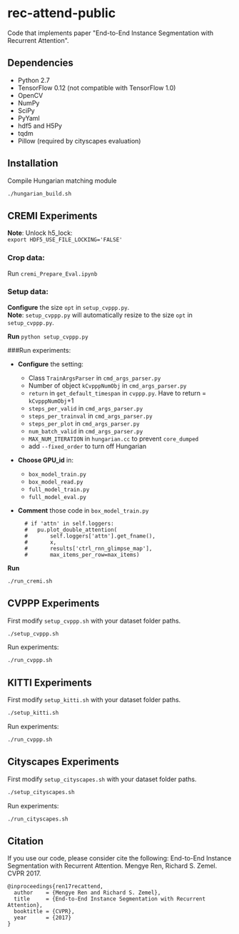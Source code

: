 # rec-attend-public
Code that implements paper "End-to-End Instance Segmentation with Recurrent Attention".

## Dependencies
* Python 2.7
* TensorFlow 0.12 (not compatible with TensorFlow 1.0)
* OpenCV
* NumPy
* SciPy
* PyYaml
* hdf5 and H5Py
* tqdm
* Pillow (required by cityscapes evaluation)

## Installation
Compile Hungarian matching module
```bash
./hungarian_build.sh
```

## CREMI Experiments
**Note**: Unlock h5_lock:  
`export HDF5_USE_FILE_LOCKING='FALSE'`

### Crop data:  
Run `cremi_Prepare_Eval.ipynb`
### Setup data:
**Configure** the size `opt` in `setup_cvppp.py`.  
**Note**: `setup_cvppp.py` will automatically resize to the size `opt` in `setup_cvppp.py`.    
  
**Run** `python setup_cvppp.py`  


###Run experiments:
+ **Configure** the setting:  
    + Class `TrainArgsParser` in `cmd_args_parser.py` 
    + Number of object `kCvpppNumObj` in `cmd_args_parser.py` 
    + `return` in `get_default_timespan` in `cvppp.py`. Have to return = `kCvpppNumObj`+1
    + `steps_per_valid` in `cmd_args_parser.py` 
    + `steps_per_trainval` in `cmd_args_parser.py` 
    + `steps_per_plot` in `cmd_args_parser.py` 
    + `num_batch_valid` in `cmd_args_parser.py`
    + `MAX_NUM_ITERATION` in `hungarian.cc` to prevent `core_dumped`
    + add `--fixed_order` to turn off Hungarian
+ **Choose GPU_id** in: 
    + `box_model_train.py` 
    + `box_model_read.py`
    + `full_model_train.py`  
    + `full_model_eval.py`  
    
+ **Comment** those code in `box_model_train.py`
    ```
      # if 'attn' in self.loggers:
      #   pu.plot_double_attention(
      #       self.loggers['attn'].get_fname(),
      #       x,
      #       results['ctrl_rnn_glimpse_map'],
      #       max_items_per_row=max_items)
    ```
**Run**
```bash
./run_cremi.sh
```


## CVPPP Experiments
First modify `setup_cvppp.sh` with your dataset folder paths.
```bash
./setup_cvppp.sh
```

Run experiments:
```bash
./run_cvppp.sh
```

## KITTI Experiments
First modify `setup_kitti.sh` with your dataset folder paths.
```bash
./setup_kitti.sh
```

Run experiments:
```bash
./run_cvppp.sh
```

## Cityscapes Experiments
First modify `setup_cityscapes.sh` with your dataset folder paths.
```bash
./setup_cityscapes.sh
```

Run experiments:
```bash
./run_cityscapes.sh
```

## Citation
If you use our code, please consider cite the following:
End-to-End Instance Segmentation with Recurrent Attention. Mengye Ren, Richard 
S. Zemel. CVPR 2017.
```
@inproceedings{ren17recattend,
  author    = {Mengye Ren and Richard S. Zemel},
  title     = {End-to-End Instance Segmentation with Recurrent Attention},
  booktitle = {CVPR},
  year      = {2017}
}
```
